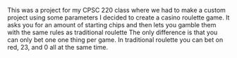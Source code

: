 This was a project for my CPSC 220 class where we had to make a custom project using some parameters
I decided to create a casino roulette game.
It asks you for an amount of starting chips and then lets you gamble them with the same rules as traditional roulette
The only difference is that you can only bet one one thing per game. In traditional roulette you can bet on red, 23, and 0 all at the same time. 
